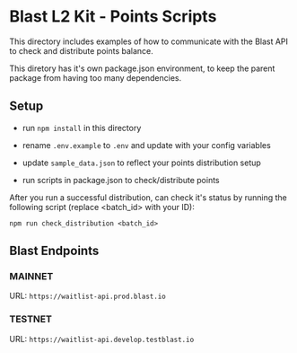 # Blast L2 Kit - Points Scripts

This directory includes examples of how to communicate with the Blast API to check and distribute points balance. 

This diretory has it's own package.json environment, to keep the parent package from having too many dependencies. 

## Setup

- run `npm install` in this directory

- rename `.env.example` to `.env` and update with your config variables

- update `sample_data.json` to reflect your points distribution setup

- run scripts in package.json to check/distribute points

After you run a successful distribution, can check it's status by running the following script (replace <batch_id> with your ID):

`npm run check_distribution <batch_id>`

## Blast Endpoints

### MAINNET

URL: `https://waitlist-api.prod.blast.io`

### TESTNET

URL: `https://waitlist-api.develop.testblast.io`